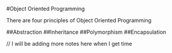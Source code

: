 #Object Oriented Programming

There are four principles of Object Oriented Programming

##Abstraction
##Inheritance
##Polymorphism
##Encapsulation

// I will be adding more notes here when I get time